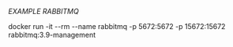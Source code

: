 *EXAMPLE RABBITMQ*

docker run -it --rm --name rabbitmq -p 5672:5672 -p 15672:15672 rabbitmq:3.9-management
